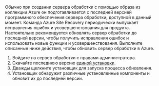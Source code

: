 
Обычно при создании сервера обработки с помощью образа из коллекции Azure он подготавливается с последней версией программного обеспечения сервера обработки, доступной в данный момент. Команда Azure Site Recovery периодически выпускает исправления ошибок и усовершенствования для продукта. Настоятельно рекомендуется обновлять сервер обработки до последней версии, чтобы получить исправления ошибок и использовать новые функции и усовершенствования. Выполните описанные ниже действия, чтобы обновить сервер обработки в Azure.

1. Войдите на сервер обработки с правами администратора.
2. Скачайте последнюю версию [единой установки](http://aka.ms/unifiedsetup).
3. Дважды щелкните установщик для запуска процесса обновления.
4. Установщик обнаружит различные установленные компоненты и обновит их до последней версии.


<!--HONumber=Feb17_HO1-->


